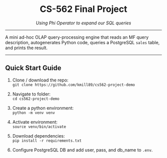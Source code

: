 <h1 align="center">CS-562 Final Project</h1>
<p align="center">
  <i>Using Phi Operator to expand our SQL queries</i><br>
  </p>

---

A mini ad-hoc OLAP query-processing engine that reads an MF query description, autogenerates Python code, queries a PostgreSQL `sales` table, and prints the result.

---

## Quick Start Guide

1. Clone / download the repo: <br>
`git clone https://github.com/kmill89/cs562-project-demo` <br>

2. Navigate to folder: <br>
`cd cs562-project-demo`

3. Create a python environment: <br>
`python -m venv venv`

4. Activate environment: <br>
`source venv/bin/activate`

5. Download dependencies: <br>
`pip install -r requirements.txt` 

6. Configure PostgreSQL DB and add user, pass, and db_name to `.env`. <br>



